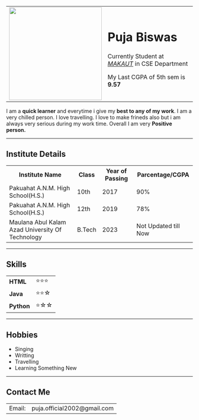 <!DOCTYPE html>
<html lang="en">
<head>
    <meta charset="UTF-8">
    <meta http-equiv="X-UA-Compatible" content="IE=edge">
    <meta name="viewport" content="width=device-width, initial-scale=1.0">
    <title>MyCv</title>
</head>
<body>
    <table cellspacing="20">
        <tr>
            <td>    <img src="https://drive.google.com/uc?export=view&id=1zI6sqqhMDTlFICQi0vsQKpK_Wc_Endaw" alt="" height="250" width="250">  </td>
            <td><h1><strong>Puja Biswas</strong></h1></strong>
            <p>Currently Student at <a href="https://makautwb.ac.in/"><em>MAKAUT</em></a> in CSE Department</p>
            <p>My Last CGPA of 5th sem is <strong>9.57</strong></p>
            </td>
        </tr>
    </table>
    <p>
        I am a <strong>quick learner</strong> and everytime i give my <strong>best to any of my work</strong>. I am a very chilled person. I love travelling. I love to make frineds also but i am always very serious during my work time. Overall I am very <strong>Positive person.</strong>
    </p>
    <hr noshade="">
    <h2>Institute Details</h2>
    <table cellspacing="20">
        <tr>
            <th>Institute Name</th>
            <th>Class</th>
            <th>Year of Passing</th>
            <th>Parcentage/CGPA</th>
        </tr>
        <tr>
            <td>Pakuahat A.N.M. High School(H.S.)</td>
            <td>10th</td>
            <td>2017</td>
            <td>90%</td>
        </tr>
        <tr>
            <td>Pakuahat A.N.M. High School(H.S.)</td>
            <td>12th</td>
            <td>2019</td>
            <td>78%</td>
        </tr>
        <tr>
            <td>Maulana Abul Kalam Azad University Of Technology</td>
            <td>B.Tech</td>
            <td>2023</td>
            <td>Not Updated till Now</td>
        </tr>
    </table>
    <hr noshade="">
    <h2>Skills</h2>
    <table cellspacing="10">
        <tr>
        <tr>
            <td><strong>HTML</strong></td>
            <td>⭐⭐⭐</td>
        </tr>
            <td><strong>Java</strong></td>
            <td>⭐⭐☆</td>
        </tr>
        <tr>
            <td><strong>Python</strong></td>
            <td>⭐☆☆</td>
        </tr>
    </table>
    <hr noshade="">
    <h2>Hobbies</h2>
    <ul>
        <li>Singing</li>
        <li>Writting</li>
        <li>Travelling</li>
        <li>Learning Something New</li>
    </ul>
    <hr noshade="">
    <h2>Contact Me</h2>
    <table>
        <tr>
            <td>Email:</td>
            <td>puja.official2002@gmail.com</td>
        </tr>
    </table>
</body>
</html>
